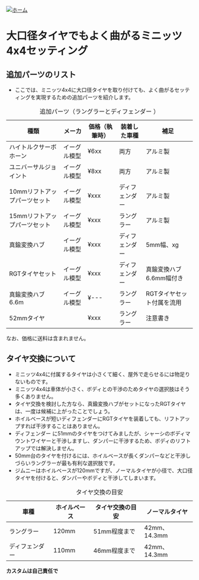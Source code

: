 [![ホーム](/blog/logo.002.png "Kobe Crawlers")](/blog)# 大口径タイヤでもよく曲がるミニッツ4x4セッティング## 追加パーツのリスト- ここでは、ミニッツ4x4に大口径タイヤを取り付けても、よく曲がるセッティングを実現するための追加パーツを紹介します。<table>	<caption>追加パーツ（ラングラーとディフェンダー ）</caption>	<thead><tr><th>種類</th><th>メーカ</th><th>価格（執筆時）</th><th>装着した車種</th><th>補足</th></tr></thead>	<tr><td>ハイトルクサーボホーン</td><td>イーグル模型</td><td>¥6xx</td><td>両方</td><td>アルミ製</td></tr>	<tr><td>ユニバーサルジョイント</td><td>イーグル模型</td><td>¥8xx</td><td>両方</td><td>アルミ製</td></tr>	<tr><td>10mmリフトアップパーツセット</td><td>イーグル模型</td><td>¥xxx</td><td>ディフェンダー </td><td>アルミ製 </td></tr>	<tr><td>15mmリフトアップパーツセット</td><td>イーグル模型</td><td>¥xxx</td><td>ラングラー</td><td>アルミ製</td></tr>	<tr><td>真鍮変換ハブ</td><td>イーグル模型</td><td>¥xxx</td><td>ディフェンダー</td><td>5mm幅、xg</td></tr>	<tr><td>RGTタイヤセット</td><td>イーグル模型</td><td>¥xxx</td><td>ディフェンダー </td><td>真鍮変換ハブ6.6mm幅付き</td></tr>	<tr><td>真鍮変換ハブ6.6m</td><td>イーグル模型</td><td>¥---</td><td>ラングラー </td><td>RGTタイヤセット付属を流用</td></tr>	<tr><td>52mmタイヤ</td><td></td><td>¥xxx</td><td>ラングラー</td><td>注意書き</td></tr></table>なお、価格に送料は含まれません。## タイヤ交換について- ミニッツ4x4に付属するタイヤは小さくて細く、屋外で走らせるには物足りないものです。- ミニッツ4x4は車体が小さく、ボディとの干渉のためタイヤの選択肢はそう多くありません。- タイヤ交換を検討した方なら、真鍮変換ハブがセットになったRGTタイヤは、一度は候補に上がったことでしょう。- ホイルベースが短いディフェンダーにRGTタイヤを装着しても、リフトアップすれば干渉することはありません。- ディフェンダー に51mmのタイヤをつけてみましたが、シャーシのボディマウントワイヤーと干渉しますし、ダンパーに干渉するため、ボディのリフトアップでは解決しません。- 50mm台のタイヤを付けるには、ホイルベースが長くダンパーなどと干渉しづらいラングラーが最も有利な選択肢です。- ジムニーはホイルベースが120mmですが、ノーマルタイヤが小径で、大口径タイヤを付けると、ダンパーやボディと干渉してしまいます。<table>	<caption>タイヤ交換の目安</caption>	<thead><tr><th>車種</th><th>ホイルベース</th><th>タイヤ交換の目安</th><th>ノーマルタイヤ</th></tr></thead>	<tr><td>ラングラー</td><td>120mm</td><td>51mm程度まで</td><td>42mm、14.3mm</td></tr>	<tr><td>ディフェンダー </td><td>110mm</td><td>46mm程度まで</td><td>42mm、14.3mm</td></tr></table>**カスタムは自己責任で**